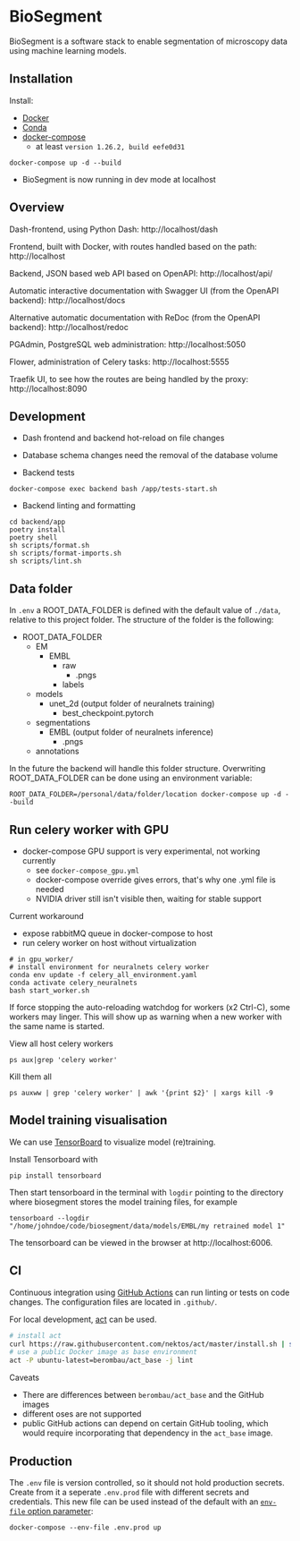 # BioSegment

BioSegment is a software stack to enable segmentation of microscopy data using machine learning models.

## Installation

Install:
- [Docker](https://docs.docker.com/get-docker/)
- [Conda](https://docs.conda.io/en/latest/miniconda.html)
- [docker-compose](https://docs.docker.com/compose/install/)
    - at least `version 1.26.2, build eefe0d31`
```
docker-compose up -d --build
```

- BioSegment is now running in dev mode at localhost

## Overview
Dash-frontend, using Python Dash: http://localhost/dash

Frontend, built with Docker, with routes handled based on the path: http://localhost

Backend, JSON based web API based on OpenAPI: http://localhost/api/

Automatic interactive documentation with Swagger UI (from the OpenAPI backend): http://localhost/docs

Alternative automatic documentation with ReDoc (from the OpenAPI backend): http://localhost/redoc

PGAdmin, PostgreSQL web administration: http://localhost:5050

Flower, administration of Celery tasks: http://localhost:5555

Traefik UI, to see how the routes are being handled by the proxy: http://localhost:8090

## Development
- Dash frontend and backend hot-reload on file changes
- Database schema changes need the removal of the database volume

- Backend tests
```
docker-compose exec backend bash /app/tests-start.sh
```

- Backend linting and formatting
```
cd backend/app
poetry install
poetry shell
sh scripts/format.sh
sh scripts/format-imports.sh
sh scripts/lint.sh
```

## Data folder
In `.env` a ROOT_DATA_FOLDER is defined with the default value of `./data`, relative to this project folder. The structure of the folder is the following:
- ROOT_DATA_FOLDER
    - EM
        - EMBL
            - raw
                - .pngs
            - labels
    - models
        - unet_2d (output folder of neuralnets training)
            - best_checkpoint.pytorch
    - segmentations
        - EMBL (output folder of neuralnets inference)
            - .pngs
    - annotations

In the future the backend will handle this folder structure.
Overwriting ROOT_DATA_FOLDER can be done using an environment variable:
```
ROOT_DATA_FOLDER=/personal/data/folder/location docker-compose up -d --build
```

## Run celery worker with GPU

- docker-compose GPU support is very experimental, not working currently
    - see `docker-compose_gpu.yml`
    - docker-compose override gives errors, that's why one .yml file is needed
    - NVIDIA driver still isn't visible then, waiting for stable support

Current workaround
- expose rabbitMQ queue in docker-compose to host
- run celery worker on host without virtualization
```
# in gpu_worker/
# install environment for neuralnets celery worker
conda env update -f celery_all_environment.yaml
conda activate celery_neuralnets
bash start_worker.sh
```

If force stopping the auto-reloading watchdog for workers (x2 Ctrl-C), some workers may linger.
This will show up as warning when a new worker with the same name is started.

View all host celery workers
```
ps aux|grep 'celery worker'
```

Kill them all
```
ps auxww | grep 'celery worker' | awk '{print $2}' | xargs kill -9
```

## Model training visualisation

We can use [TensorBoard](https://www.tensorflow.org/tensorboard) to visualize model (re)training.

Install Tensorboard with

```pip install tensorboard```

Then start tensorboard in the terminal with `logdir` pointing to the directory where biosegment stores the model training files, for example 

```tensorboard --logdir "/home/johndoe/code/biosegment/data/models/EMBL/my retrained model 1"``` 

The tensorboard can be viewed in the browser at http://localhost:6006.

## CI

Continuous integration using [GitHub Actions](https://docs.github.com/en/free-pro-team@latest/actions) can run linting or tests on code changes. The configuration files are located in `.github/`.

For local development, [act](https://github.com/nektos/act) can be used.

```bash
# install act
curl https://raw.githubusercontent.com/nektos/act/master/install.sh | sudo bash
# use a public Docker image as base environment
act -P ubuntu-latest=berombau/act_base -j lint
```

Caveats
- There are differences between `berombau/act_base` and the GitHub images
- different oses are not supported
- public GitHub actions can depend on certain GitHub tooling, which would require incorporating that dependency in the `act_base` image.
## Production

The `.env` file is version controlled, so it should not hold production secrets. Create from it a seperate `.env.prod` file with different secrets and credentials. This new file can be used instead of the default with an [`env-file` option parameter](https://docs.docker.com/compose/environment-variables/):
```
docker-compose --env-file .env.prod up 
```
